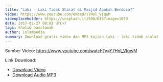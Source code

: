 ```yaml
---
title: "Laki - Laki Tidak Shalat di Masjid Apakah Berdosa?"
video: https://www.youtube.com/embed/Y7Hol_VIqwM
videoplaceholder: https://unsplash.it/500/615?image=1079
date: 2017-02-27 08:03 UTC+7
tags: khalid basalamah
author: Islampedia
summary: Download gratis video dan MP3 kajian laki - laki tidak shalat di masjid
---
```


Sumber Video: <https://www.youtube.com/watch?v=Y7Hol_VIqwM>

Link Download:

* [Download Video][video]
* [Download Audio MP3][audio]

[video]: https://www.amazon.com/clouddrive/share/GwzuBPw0Wz8ww0CZFGACFHEJ8QYdSFYJ2wtaNlMQdzC?ref_=cd_ph_share_link_copy
[audio]: https://www.amazon.com/clouddrive/share/wFpUbRDfVXrN5KVldgUFbEhKyJ0v8RPO36u2KmT16tD?ref_=cd_ph_share_link_copy
